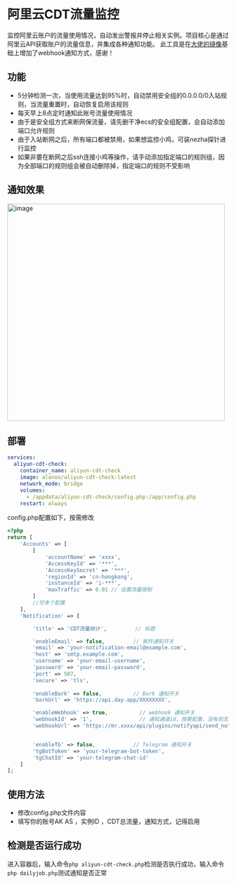 # 阿里云CDT流量监控
监控阿里云账户的流量使用情况，自动发出警报并停止相关实例。项目核心是通过阿里云API获取账户的流量信息，并集成各种通知功能。
此工具是在[大佬的镜像](https://91ai.net/forum.php?mod=viewthread&tid=1345929)基础上增加了webhook通知方式，感谢！

## 功能
- 5分钟检测一次，当使用流量达到95%时，自动禁用安全组的0.0.0.0/0入站规则，当流量重置时，自动恢复启用该规则
- 每天早上8点定时通知此账号流量使用情况
- 由于是安全组方式来断网保流量，请先删干净ecs的安全组配置，会自动添加端口允许规则
- 由于入站断网之后，所有端口都被禁用，如果想监控小鸡，可装nezha探针进行监控
- 如果非要在断网之后ssh连接小鸡等操作，请手动添加指定端口的规则组，因为全部端口的规则组会被自动删除掉，指定端口的规则不受影响

## 通知效果
<img width="495" alt="image" src="https://github.com/user-attachments/assets/74bbc48e-5cc6-4f2c-81d7-8d94fa282956">


## 部署
```yaml
services:
  aliyun-cdt-check:
    container_name: aliyun-cdt-check
    image: alanoo/aliyun-cdt-check:latest
    network_mode: bridge
    volumes:
      - /appdata/aliyun-cdt-check/config.php:/app/config.php
    restart: always
```
config.php配置如下，按需修改
```php
<?php
return [
    'Accounts' => [
        [
            'accountName' => 'xxxx',
            'AccessKeyId' => '***',
            'AccessKeySecret' => '***',
            'regionId' => 'cn-hongkong',
            'instanceId' => 'i-***',
            'maxTraffic' => 0.01 // 设置流量限制
        ]
		//可多个配置
    ],
    'Notification' => [

        'title' => 'CDT流量统计',         // 标题

        'enableEmail' => false,         // 邮件通知开关
        'email' => 'your-notification-email@example.com',
        'host' => 'smtp.example.com',
        'username' => 'your-email-username',
        'password' => 'your-email-password',
        'port' => 587,
        'secure' => 'tls',
       
        'enableBark' => false,          // Bark 通知开关
        'barkUrl' => 'https://api.day.app/XXXXXXXX', 

        'enableWebhook' => true,          // webhook 通知开关
        'webhookId' => '1',               // 通知通道id，按需配置，没有则无需修改
        'webhookUrl' => 'https://mr.xxxx/api/plugins/notifyapi/send_notify?&access_key=xxxxxxx', 


        'enableTG' => false,            // Telegram 通知开关
        'tgBotToken' => 'your-telegram-bot-token',
        'tgChatId' => 'your-telegram-chat-id'
    ]
];
```


## 使用方法
- 修改config.php文件内容
- 填写你的账号AK AS ，实例ID ，CDT总流量，通知方式，记得启用

## 检测是否运行成功
进入容器后，输入命令`php aliyun-cdt-check.php`检测是否执行成功，输入命令`php dailyjob.php`测试通知是否正常
